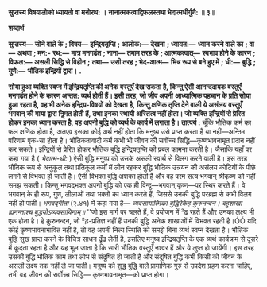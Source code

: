 **सुप्तस्य विषयालोको ध्यायतो वा मनोरथ: ।** **नानात्मकत्वाद्विफलस्तथा भेदात्मधीर्गुणै: ॥ ३॥** 

**शब्दार्थ** 

**सुप्तस्य—** **सोने वाले के** **; विषय—** **इन्द्रियतृप्ति** **; आलोक:—** **देखना** **; ध्यायत:—** **ध्यान करने वाले का** **; वा—** **अथवा** **; मन:-** **रथ:—** **मात्र मनगढंत** **; नाना—** **तमाम तरह के** **; आत्मकत्वात्—** **स्वभाव होने के कारण** **; विफल:—** **असली सिद्धि से विहीन** **;** **तथा—** **उसी तरह** **; भेद-आत्म—** **भिन्न रूप से बने हुए में** **; धी:—** **बुद्धि** **; गुणै:—** **भौतिक इन्द्रियों द्वारा।** **.** 

**सोया हुआ व्यक्ति स्वप्न में इन्द्रियतृप्ति की अनेक वस्तुएँ देख सकता है, किन्तु ऐसी** **आनन्ददायक वस्तुएँ मनगढंत होने के कारण अन्तत: व्यर्थ होती हैं। इसी तरह, जो जीव अपनी** **आध्यात्मिक पहचान के प्रति सोया हुआ रहता है, वह भी अनेक इन्द्रिय-विषयों को देखता है,** **किन्तु क्षणिक तृप्ति देने वाली ये असंलय वस्तुएँ भगवान् की माया द्वारा निॢमत होती हैं, तथा** **इनका स्थायी अस्तित्व नहीं होता। जो व्यक्ति इन्द्रियों से प्रेरित होकर इनका ध्यान करता है, वह** **अपनी बुद्धि को व्यर्थ के कार्य में लगाता है।** **तात्पर्य :** चूँकि भौतिक कर्म का फल क्षणिक होता है, अतएव इसका कोई अर्थ नहीं होता कि मनुष्य उसे प्राप्त करता है या नहीं—अन्तिम परिणाम एक-सा होता है। भौतिकतावादी कर्म कभी भी जीवन की सर्वोच्च सिद्धि—कृष्णभावनामृत प्रदान नहीं कर सकते। इन्द्रियों से प्रेरित होकर भौतिक बुद्धि इन्द्रियतृप्ति की प्रबल कामना करती है। जैसाकि यहाँ पर कहा गया है ( *भेदात्म-धी:* ) ऐसी बुद्धि मनुष्य को उसके असली स्वार्थ से विलग करने वाली है। इस तरह भौतिक रूप से अनुकूल तथा प्रतिकूल कर्मों में लीन रहकर बुद्धि भौतिक उन्नयन की असंलय कोटियों के पीछे लगने से विभक्त हो जाती है। ऐसी विभक्त बुद्धि अशक्त होती है और वह परम सत्य भगवान् श्रीकृष्ण को नहीं समझ सकती। किन्तु भगवद्भक्त अपनी बुद्धि को एक ही विन्दु—भगवान् कृष्ण—पर स्थिर करते हैं। वे भगवान् के ही रूप, गुण, लीलाओं तथा भक्तों का ध्यान करते हैं, जिससे उनकी बुद्धि परब्रह्म से कभी विलग नहीं हो पाती। *भगवद्गीता* (२.४१) में कहा गया है— *व्यवसायात्मिका बुद्धिरेकेह कुरुनन्दन।* *बहुशाखा ह्यनन्ताश्च बुद्धयोऽव्यवसायिनाम्॥* ''जो इस मार्ग पर चलते हैं, वे प्रयोजन में ²ढ़ रहते हैं और उनका लक्ष्य भी एक होता है। हे कुरुनन्दन, जो ²ढ़-प्रतिज्ञ नहीं हैं उनकी बुद्धि अनेक शाखाओं में विभक्त रहती है।ÓÓ यदि कोई कृष्णभावनाभावित नहीं है, तो वह अपनी नित्य स्थिति को समझे बिना व्यर्थ स्वप्न देखता है। भौतिक बुद्धि सुख प्राप्त करने के विचित्र साधन ढूँढ़ लेती है, इसलिए मनुष्य इन्द्रियतृप्ति के एक व्यर्थ कार्यक्रम से दूसरे में कूदता रहता है और यह भूल जाता है कि सारी भौतिक वस्तुएँ नश्वर हैं और ये लुप्त हो जायेंगी। इस तरह उसकी बुद्धि भौतिक काम तथा लोभ से संदूषित हो जाती है और संदूषित बुद्धि कभी किसी को जीवन के असली लक्ष्य तक नहीं ले जा पाती। मनुष्य को शुद्ध बुद्धि वाले प्रामाणिक गुरु से उपदेश ग्रहण करना चाहिए, तभी वह जीवन की सर्वोच्च सिद्धि— कृष्णभावनामृत—को प्राप्त होगा।  